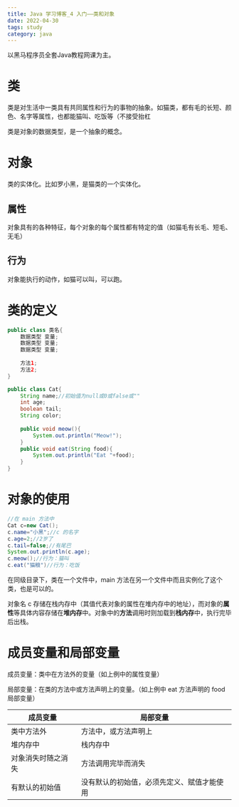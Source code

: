 ```yaml
---
title: Java 学习博客_4 入门——类和对象
date: 2022-04-30
tags: study
category: java
---
```


以黑马程序员全套Java教程网课为主。

# 类

类是对生活中一类具有共同属性和行为的事物的抽象。如猫类，都有毛的长短、颜色、名字等属性，也都能猫叫、吃饭等（不接受抬杠

类是对象的数据类型，是一个抽象的概念。

# 对象

类的实体化。比如罗小黑，是猫类的一个实体化。

## 属性

对象具有的各种特征，每个对象的每个属性都有特定的值（如猫毛有长毛、短毛、无毛）

## 行为

对象能执行的动作，如猫可以叫，可以跑。

# 类的定义

```java
public class 类名{
    数据类型 变量;
    数据类型 变量;
    数据类型 变量;
    
    方法1;
    方法2;
}

public class Cat{
    String name;//初始值为null或0或false或""
    int age;
    boolean tail;
    String color;
    
    public void meow(){
		System.out.println("Meow!");
    }
    public void eat(String food){
		System.out.println("Eat "+food);
    }
}
```

# 对象的使用

```java
//在 main 方法中
Cat c=new Cat();
c.name="小黑";//c 的名字
c.age=2;//2岁了
c.tail=false;//有尾巴
System.out.println(c.age);
c.meow();//行为：猫叫
c.eat("猫粮")//行为：吃饭
```

在同级目录下，类在一个文件中，main 方法在另一个文件中而且实例化了这个类，也是可以的。

对象名 c 存储在栈内存中（其值代表对象的属性在堆内存中的地址），而对象的**属性**等具体内容存储在**堆内存**中。对象中的**方法**调用时则加载到**栈内存**中，执行完毕后出栈。

# 成员变量和局部变量

成员变量：类中在方法外的变量（如上例中的属性变量）

局部变量：在类的方法中或方法声明上的变量。（如上例中 eat 方法声明的 food 局部变量）

| 成员变量           | 局部变量                                   |
| ------------------ | ------------------------------------------ |
| 类中方法外         | 方法中，或方法声明上                       |
| 堆内存中           | 栈内存中                                   |
| 对象消失时随之消失 | 方法调用完毕而消失                         |
| 有默认的初始值     | 没有默认的初始值，必须先定义、赋值才能使用 |



